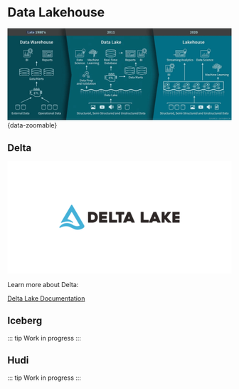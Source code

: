 # Data Lakehouse

![Data Lakehouse](./data-lakehouse.png){data-zoomable}

## Delta 

![Delta](./delta.png)

Learn more about Delta:

[Delta Lake Documentation](/development/data-engineering/data-lakehouse/delta/index.md)

## Iceberg

::: tip
Work in progress
:::

## Hudi

::: tip
Work in progress
:::
